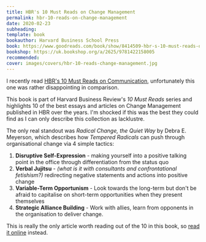 ```yaml
---
title: HBR's 10 Must Reads on Change Management
permalink: hbr-10-reads-on-change-management
date: 2020-02-23
subheading: 
template: book
bookauthor: Harvard Business School Press
book: https://www.goodreads.com/book/show/8414509-hbr-s-10-must-reads-on-change-management
bookshop: https://uk.bookshop.org/a/2625/9781422158005
recommended: 
cover: images/covers/hbr-10-reads-change-management.jpg
---
```


I recently read [HBR's 10 Must Reads on Communication](https://www.jacquescorbytuech.com/reading/hbr-10-reads-on-communication.html), unfortunately this one was rather disappointing in comparison.

This book is part of Harvard Business Review's *10 Must Reads* series and highlights 10 of the best essays and articles on Change Management published in HBR over the years. I'm shocked if this was the best they could find as I can only describe this collection as lacklustre.

The only real standout was *Radical Change, the Quiet Way* by Debra E. Meyerson, which describes how *Tempered Radicals* can push through organisational change via 4 simple tactics:

1. **Disruptive Self-Expression** - making yourself into a positive talking point in the office through differentiation from the status quo
2. **Verbal Jujitsu** - *(what is it with consultants and confrontational fetishism?)* redirecting negative statements and actions into positive change
3. **Variable-Term Opportunism** - Look towards the long-term but don't be afraid to capitalise on short-term opportunities when they present themselves
4. **Strategic Alliance Building** - Work with allies, learn from opponents in the organisation to deliver change.

This is really the only article worth reading out of the 10 in this book, so [read it online](https://hbr.org/2001/10/radical-change-the-quiet-way) instead.
